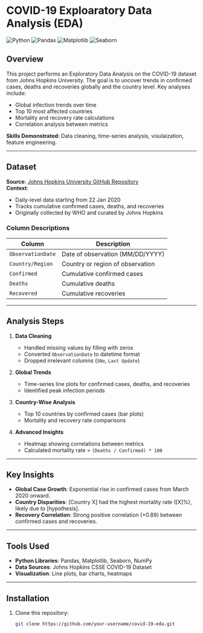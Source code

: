 # COVID-19 Exploaratory Data Analysis (EDA)

![Python](https://img.shields.io/badge/Python-3.8%2B-blue)
![Pandas](https://img.shields.io/badge/Pandas-1.2.0-%23015055)
![Matplotlib](https://img.shields.io/badge/Matplotlib-3.3.4-%23ffffff?logo=matplotlib)
![Seaborn](https://img.shields.io/badge/Seaborn-0.11.1-%230C7BDC)

## Overview
This project performs an Exploratory Data Analysis on the COVID-19 dataset from Johns Hopkins University.
The goal is to uncover trends in confirmed cases, deaths and recoveries globally and the country level.
Key analyses include:
- Global infection trends over time
- Top 10 most affected countries
- Mortality and recovery rate calculations
- Correlation analysis between metrics

**Skills Demonstrated**: Data cleaning, time-series analysis, visulaization, feature engineering.

---

## Dataset
**Source**: [Johns Hopkins University GitHub Repository](https://github.com/CSSEGISandData/COVID-19)  
**Context**:  
- Daily-level data starting from 22 Jan 2020
- Tracks cumulative confirmed cases, deaths, and recoveries
- Originally collected by WHO and curated by Johns Hopkins

### Column Descriptions
| Column | Description |
|--------|-------------|
| `ObservationDate` | Date of observation (MM/DD/YYYY) |
| `Country/Region` | Country or region of observation |
| `Confirmed` | Cumulative confirmed cases |
| `Deaths` | Cumulative deaths |
| `Recovered` | Cumulative recoveries |

---

## Analysis Steps
1. **Data Cleaning**  
   - Handled missing values by filling with zeros
   - Converted `ObservationDate` to datetime format
   - Dropped irrelevant columns (`SNo`, `Last Update`)

2. **Global Trends**  
   - Time-series line plots for confirmed cases, deaths, and recoveries
   - Identified peak infection periods

3. **Country-Wise Analysis**  
   - Top 10 countries by confirmed cases (bar plots)
   - Mortality and recovery rate comparisons

4. **Advanced Insights**  
   - Heatmap showing correlations between metrics
   - Calculated mortality rate = `(Deaths / Confirmed) * 100`

---

## Key Insights
- **Global Case Growth**: Exponential rise in confirmed cases from March 2020 onward.
- **Country Disparities**: [Country X] had the highest mortality rate ([X]%), likely due to [hypothesis].
- **Recovery Correlation**: Strong positive correlation (+0.89) between confirmed cases and recoveries.

---

## Tools Used
- **Python Libraries**: Pandas, Matplotlib, Seaborn, NumPy
- **Data Sources**: Johns Hopkins CSSE COVID-19 Dataset
- **Visualization**: Line plots, bar charts, heatmaps

---

## Installation
1. Clone this repository:
   ```bash
   git clone https://github.com/your-username/covid-19-eda.git
   